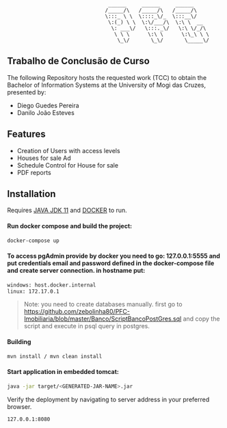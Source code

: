                                     
                                     ______     ______     ______      
                                    /_____/\   /_____/\   /_____/\     
                                    \:::_ \ \  \::::_\/_  \:::__\/     
                                     \:(_) \ \  \:\/___/\  \:\ \  __   
                                      \: ___\/   \:::._\/   \:\ \/_/\  
                                       \ \ \      \:\ \      \:\_\ \ \ 
                                        \_\/       \_\/       \_____\/ 
                                                                       


## Trabalho de Conclusão de Curso

The following Repository hosts the requested work (TCC) to obtain the Bachelor of Information Systems at the University of Mogi das Cruzes, presented by:

- Diego Guedes Pereira
- Danilo João Esteves

## Features

- Creation of Users with access levels
- Houses for sale Ad
- Schedule Control for House for sale
- PDF reports


## Installation

Requires [JAVA JDK 11](https://www.java.com/pt-BR/) and [DOCKER](https://www.docker.com/) to run.

#### Run docker compose and build the project:

```sh
docker-compose up
```

#### To access pgAdmin provide by docker you need to go: 127.0.0.1:5555 and put credentials email and password defined in the docker-compose file and create server connection. in hostname put:

```sh
windows: host.docker.internal
linux: 172.17.0.1
```

> Note: you need to create databases manually. first go to https://github.com/zebolinha80/PFC-Imobiliaria/blob/master/Banco/ScriptBancoPostGres.sql and copy the script and execute in psql query in postgres.

#### Building

```sh
mvn install / mvn clean install
```

#### Start application in embedded tomcat:

```sh
java -jar target/<GENERATED-JAR-NAME>.jar
```

Verify the deployment by navigating to server address in
your preferred browser.

```sh
127.0.0.1:8080
```
